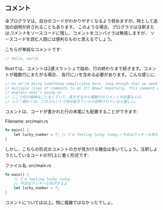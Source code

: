 <!-- ## Comments -->

## コメント

<!-- All programmers strive to make their code easy to understand, but sometimes -->
<!-- extra explanation is warranted. In these cases, programmers leave notes, or -->
<!-- *comments*, in their source code that the compiler will ignore but people -->
<!-- reading the source code may find useful. -->

全プログラマは、自分のコードがわかりやすくなるよう努めますが、時として追加の説明が許されることもあります。
このような場合、プログラマは注釈または*コメント*をソースコードに残し、コメントをコンパイラは無視しますが、
ソースコードを読む人間には便利なものと思えるでしょう。

<!-- Here’s a simple comment: -->

こちらが単純なコメントです:

```rust
// Hello, world.
```

<!-- In Rust, comments must start with two slashes and continue until the end of the -->
<!-- line. For comments that extend beyond a single line, you’ll need to include -->
<!-- `//` on each line, like this: -->

Rustでは、コメントは2連スラッシュで始め、行の終わりまで続きます。コメントが複数行にまたがる場合、
各行に`//`を含める必要があります。こんな感じに:

```rust
// So we’re doing something complicated here, long enough that we need
// multiple lines of comments to do it! Whew! Hopefully, this comment will
// explain what’s going on.
// ここで何か複雑なことをしていて、長すぎるから複数行のコメントが必要なんだ。
// ふう！願わくば、このコメントで何が起きているか説明されていると嬉しい。
```

<!-- Comments can also be placed at the end of lines containing code: -->

コメントは、コードが書かれた行の末尾にも配置することができます:

<span class="filename">Filename: src/main.rs</span>

```rust
fn main() {
    let lucky_number = 7; // I’m feeling lucky today.(今日はラッキーな気がするよ)
}
```

<!-- But you’ll more often see them used in this format, with the comment on a -->
<!-- separate line above the code it's annotating: -->

しかし、こちらの形式のコメントの方が見かける機会は多いでしょう。注釈しようとしているコードの1行上に書く形式です:

<span class="filename">ファイル名: src/main.rs</span>

```rust
fn main() {
    // I’m feeling lucky today.
    // 今日はラッキーな気がするよ
    let lucky_number = 7;
}
```

<!-- That’s all there is to comments. They’re not particularly complicated. -->

コメントについては以上。特に複雑ではなかったでしょ。
